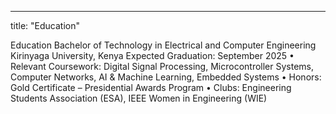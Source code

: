 ---
title: "Education"


Education
Bachelor of Technology in Electrical and Computer Engineering Kirinyaga University, Kenya Expected Graduation: September 2025
• Relevant Coursework: Digital Signal Processing, Microcontroller Systems, Computer Networks, AI & Machine Learning, Embedded Systems
• Honors: Gold Certificate – Presidential Awards Program
• Clubs: Engineering Students Association (ESA), IEEE Women in Engineering (WIE)
